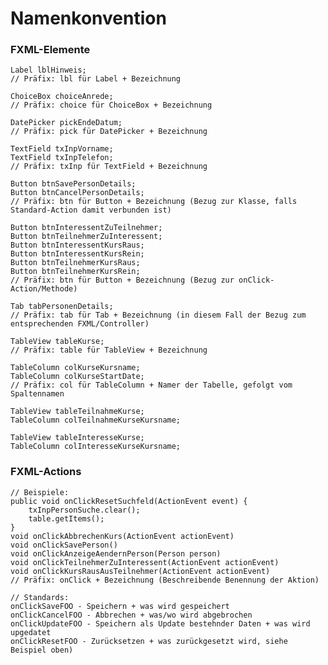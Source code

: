 Namenkonvention
===============
### FXML-Elemente

    Label lblHinweis;
    // Präfix: lbl für Label + Bezeichnung

    ChoiceBox choiceAnrede;
    // Präfix: choice für ChoiceBox + Bezeichnung
    
    DatePicker pickEndeDatum;
    // Präfix: pick für DatePicker + Bezeichnung
    
    TextField txInpVorname;
    TextField txInpTelefon;
    // Präfix: txInp für TextField + Bezeichnung
    
    Button btnSavePersonDetails;
    Button btnCancelPersonDetails;
    // Präfix: btn für Button + Bezeichnung (Bezug zur Klasse, falls Standard-Action damit verbunden ist)
    
    Button btnInteressentZuTeilnehmer;
    Button btnTeilnehmerZuInteressent;
    Button btnInteressentKursRaus;
    Button btnInteressentKursRein;
    Button btnTeilnehmerKursRaus;
    Button btnTeilnehmerKursRein;
    // Präfix: btn für Button + Bezeichnung (Bezug zur onClick-Action/Methode)
    
    Tab tabPersonenDetails;
    // Präfix: tab für Tab + Bezeichnung (in diesem Fall der Bezug zum entsprechenden FXML/Controller)
    
    TableView tableKurse;
    // Präfix: table für TableView + Bezeichnung
    
    TableColumn colKurseKursname;
    TableColumn colKurseStartDate;
    // Präfix: col für TableColumn + Namer der Tabelle, gefolgt vom Spaltennamen
    
    TableView tableTeilnahmeKurse;
    TableColumn colTeilnahmeKurseKursname;
    
    TableView tableInteresseKurse;
    TableColumn colInteresseKurseKursname;

### FXML-Actions

    // Beispiele:
    public void onClickResetSuchfeld(ActionEvent event) {
        txInpPersonSuche.clear();
        table.getItems();
    }
    void onClickAbbrechenKurs(ActionEvent actionEvent)
    void onClickSavePerson()
    void onClickAnzeigeAendernPerson(Person person)
    void onClickTeilnehmerZuInteressent(ActionEvent actionEvent)
    void onClickKursRausAusTeilnehmer(ActionEvent actionEvent)
    // Präfix: onClick + Bezeichnung (Beschreibende Benennung der Aktion)

    // Standards:
    onClickSaveFOO - Speichern + was wird gespeichert
    onClickCancelFOO - Abbrechen + was/wo wird abgebrochen
    onClickUpdateFOO - Speichern als Update bestehnder Daten + was wird upgedatet
    onClickResetFOO - Zurücksetzen + was zurückgesetzt wird, siehe Beispiel oben)